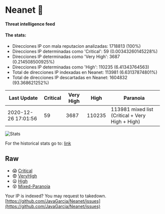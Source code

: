 # Neanet :hocho:
#### Threat intelligence feed
#### The stats:

- Direcciones IP con mala reputacion analizadas: 1718813 (100%)
- Direcciones IP determinadas como 'Critical':  59 (0.00343260145228%)
- Direcciones IP determinadas como 'Very High':  3687 (0.214508500925%)
- Direcciones IP determinadas como 'High':  110235 (6.41343764563)
- Total de direcciones IP indexadas en Neanet:  113981 (6.63137874801%)
- Total de direcciones IP descartadas en Neanet:  1604832 (93.368621252%)

| Last Update | Critical | Very High | High | Paranoia |
| --- | --- | --- | --- | --- |
| 2020-12-26 17:01:56 | 59 | 3687 | 110235 | 113981 mixed list (Critical + Very High + High)|

![Stats](https://docs.google.com/spreadsheets/d/e/2PACX-1vSnaNMIXVabIpDJjufMlzH7poXnshF3mgd8Is1g9ytUEzVsP5my4Trn8f-xkoLLQ38xpL3HtmUexLo6/pubchart?oid=501124687&format=image)

For the historical stats go to: [link](/stats.csv)
## Raw
- :scream: [Critical](https://raw.githubusercontent.com/JavaGarcia/Neanet/master/blacklists/neanet_critical.txt)
- :fearful: [VeryHigh](https://raw.githubusercontent.com/JavaGarcia/Neanet/master/blacklists/neanet_veryHigh.txtt)
- :frowning: [High](https://raw.githubusercontent.com/JavaGarcia/Neanet/master/blacklists/neanet_high.txt)
- :dizzy_face: [Mixed-Paranoia](https://raw.githubusercontent.com/JavaGarcia/Neanet/master/blacklists/neanet_all.txt)


Your IP is indexed? You may request to takedown. [https://github.com/JavaGarcia/Neanet/issues](https://github.com/JavaGarcia/Neanet/issues)

















































































































































































































































































































































































































































































































































































































































































































































































































































































































































































































































































































































































































































































































































































































































































































































































































































































































































































































































































































































































































































































































































































































































































































































































































































































































































































































































































































































































































































































































































































































































































































































































